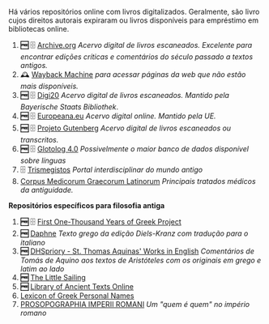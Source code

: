 
Há vários repositórios online com livros digitalizados. Geralmente, são livro cujos direitos autorais expiraram ou livros disponíveis para empréstimo em bibliotecas online.
  
1. **🆓** 🗄 [Archive.org](https://archive.org) *Acervo digital de livros escaneados. Excelente para encontrar edições críticas e comentários do século passado a textos antigos.*  
2. 🕰 [Wayback Machine](https://archive.org/web/) *para acessar páginas da web que não estão mais disponíveis.*  
3. **🆓** 🗄 [Digi20](https://digi20.digitale-sammlungen.de/en/fs2/start/static.html) *Acervo digital de livros escaneados. Mantido pela Bayerische Staats Bibliothek*.  
4. **🆓** 🗄 [Europeana.eu](https://www.europeana.eu/portal/pt) *Acervo digital online. Mantido pela UE.*  
5. **🆓** 🗄 [Projeto Gutenberg](http://www.gutenberg.org/wiki/Main_Page) *Acervo digital de livros escaneados ou transcritos.*  
6. **🆓** 🗄 [Glotolog 4.0](https://glottolog.org) *Possivelmente o maior banco de dados disponível sobre línguas*  
7. 🗄 [Trismegistos](https://www.trismegistos.org/index.php) *Portal interdisciplinar do mundo antigo*  
8. [Corpus Medicorum Graecorum Latinorum](http://cmg.bbaw.de/online-publications/werkverzeichnisse?searchterm=Soranus&set_language=en) *Principais tratados médicos da antiguidade.*  
  
**Repositórios específicos para filosofia antiga**  
  
1. **🆓** 🗄 [First One-Thousand Years of Greek Project](https://opengreekandlatin.github.io/First1KGreek/)    
2. **🆓** [Daphne](http://www.daphnet.org/) *Texto grego da edição Diels-Kranz com tradução para o italiano*  
3. **🆓** [DHSpriory - St. Thomas Aquinas' Works in English](https://web.archive.org/web/20190324080819/https://dhspriory.org/thomas/) *Comentários de Tomás de Aquino aos textos de Aristóteles com os originais em grego e latim ao lado*  
3. **🆓** [The Little Sailing](http://www.mikrosapoplous.gr/en/index.html)  
4. **🆓** [Library of Ancient Texts Online](https://sites.google.com/site/ancienttexts/abbreviations)  
5. [Lexicon of Greek Personal Names](http://www.lgpn.ox.ac.uk)
6. [PROSOPOGRAPHIA IMPERII ROMANI](http://pir.bbaw.de) *Um "quem é quem" no império romano*  
